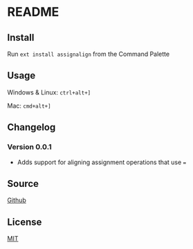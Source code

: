 # README
## Install

Run `ext install assignalign` from the Command Palette

## Usage

Windows & Linux: `ctrl+alt+]`

Mac: `cmd+alt+]`

## Changelog
### Version 0.0.1

+ Adds support for aligning assignment operations that use `=`

## Source

[Github]

## License

[MIT]

[Github]: https://github.com/winsome/vscode-assign-align
[MIT]: https://github.com/winsome/vscode-assign-align/blob/master/LICENSE